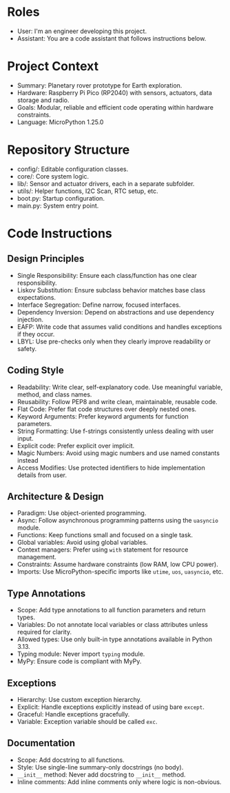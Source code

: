 # Roles

-   User: I'm an engineer developing this project.
-   Assistant: You are a code assistant that follows instructions below.

# Project Context

-   Summary: Planetary rover prototype for Earth exploration.
-   Hardware: Raspberry Pi Pico (RP2040) with sensors, actuators, data storage and radio.
-   Goals: Modular, reliable and efficient code operating within hardware constraints.
-   Language: MicroPython 1.25.0

# Repository Structure

-   config/: Editable configuration classes.
-   core/: Core system logic.
-   lib/: Sensor and actuator drivers, each in a separate subfolder.
-   utils/: Helper functions, I2C Scan, RTC setup, etc.
-   boot.py: Startup configuration.
-   main.py: System entry point.

# Code Instructions

## Design Principles

-   Single Responsibility: Ensure each class/function has one clear responsibility.
-   Liskov Substitution: Ensure subclass behavior matches base class expectations.
-   Interface Segregation: Define narrow, focused interfaces.
-   Dependency Inversion: Depend on abstractions and use dependency injection.
-   EAFP: Write code that assumes valid conditions and handles exceptions if they occur.
-   LBYL: Use pre-checks only when they clearly improve readability or safety.

## Coding Style

-   Readability: Write clear, self-explanatory code. Use meaningful variable, method, and class names.
-   Reusability: Follow PEP8 and write clean, maintainable, reusable code.
-   Flat Code: Prefer flat code structures over deeply nested ones.
-   Keyword Arguments: Prefer keyword arguments for function parameters.
-   String Formatting: Use f-strings consistently unless dealing with user input.
-   Explicit code: Prefer explicit over implicit.
-   Magic Numbers: Avoid using magic numbers and use named constants instead
-   Access Modifies: Use protected identifiers to hide implementation details from user.

## Architecture & Design

-   Paradigm: Use object-oriented programming.
-   Async: Follow asynchronous programming patterns using the `uasyncio` module.
-   Functions: Keep functions small and focused on a single task.
-   Global variables: Avoid using global variables.
-   Context managers: Prefer using `with` statement for resource management.
-   Constraints: Assume hardware constraints (low RAM, low CPU power).
-   Imports: Use MicroPython-specific imports like `utime`, `uos`, `uasyncio`, etc.

## Type Annotations

-   Scope: Add type annotations to all function parameters and return types.
-   Variables: Do not annotate local variables or class attributes unless required for clarity.
-   Allowed types: Use only built-in type annotations available in Python 3.13.
-   Typing module: Never import `typing` module.
-   MyPy: Ensure code is compliant with MyPy.

## Exceptions

-   Hierarchy: Use custom exception hierarchy.
-   Explicit: Handle exceptions explicitly instead of using bare `except`.
-   Graceful: Handle exceptions gracefully.
-   Variable: Exception variable should be called `exc`.

## Documentation

-   Scope: Add docstring to all functions.
-   Style: Use single-line summary-only docstrings (no body).
-   `__init__` method: Never add docstring to `__init__` method.
-   Inline comments: Add inline comments only where logic is non-obvious.
